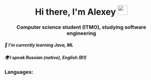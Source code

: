 <h1 align="center">Hi there, I'm Alexey</a> 
<img src="https://github.com/blackcater/blackcater/raw/main/images/Hi.gif" height="32"/></h1>
<h3 align="center">Computer science student (ITMO), studying software engineering</h3>
<h5 align="left">🌱 I’m currently learning Java, ML</h5>
<h5 align="left">🌍 I speak Russian (native), English (B1)</h5>
<h3 align="left">Languages:</h3>
